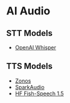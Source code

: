 # AI Audio


## STT Models

* [OpenAI Whisper]()

## TTS Models

* [Zonos](https://github.com/Zyphra/Zonos)
* [SparkAudio](https://github.com/SparkAudio/Spark-TTS)
* [HF Fish-Speech 1.5](https://huggingface.co/fishaudio/fish-speech-1.5)
